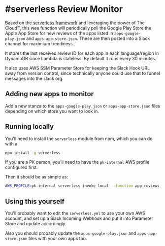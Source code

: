 # #serverless Review Monitor

Based on the [serverless framework](https://serverless.com) and leveraging the power of The Cloud™,
this wee function will periodically poll the Google Play Store the Apple App Store for new reviews
of the apps listed in `apps-google-play.json` and `apps-app-store.json`. These are then posted into
a Slack channel for maximium trendiness.

It stores the last received review ID for each app in each language/region in DynamoDB since
Lambda is stateless. By default it runs every 30 minutes.

It also uses AWS SSM Parameter Store for keeping the Slack Hook URL away from version control, since
technically anyone could use that to funnel messages into the slack org.

## Adding new apps to monitor

Add a new stanza to the `apps-google-play.json` or `apps-app-store.json` files depending on which 
store you want to look in. 

## Running locally

You'll need to install the `serverless` module from npm, which you can do with a

```bash
npm install -g serverless
```

If you are a PK person, you'll need to have the `pk-internal` AWS profile configured first. 

Then it should be as simple as:

```bash
AWS_PROFILE=pk-internal serverless invoke local --function app-reviews
```

## Using this yourself

You'll probably want to edit the `serverless.yml` to use your own AWS account, and set up a
Slack Incoming Webhook and put it into Parameter Store and update accordingly.

Also you should probably update the `apps-google-play.json` and `apps-app-store.json` files 
with your own apps too.